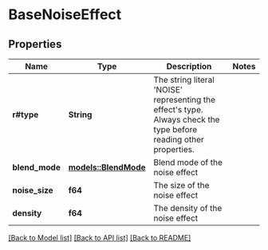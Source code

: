 # BaseNoiseEffect

## Properties

Name | Type | Description | Notes
------------ | ------------- | ------------- | -------------
**r#type** | **String** | The string literal 'NOISE' representing the effect's type. Always check the type before reading other properties. | 
**blend_mode** | [**models::BlendMode**](BlendMode.md) | Blend mode of the noise effect | 
**noise_size** | **f64** | The size of the noise effect | 
**density** | **f64** | The density of the noise effect | 

[[Back to Model list]](../README.md#documentation-for-models) [[Back to API list]](../README.md#documentation-for-api-endpoints) [[Back to README]](../README.md)


